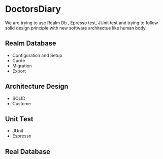 # DoctorsDiary

We are trying to use Realm Db , Epresso test, JUnit test and trying to follow solid design principle with new software architectue like human body.

## Realm Database
- Configuration and Setup
- Curde
- Migration
- Export

## Architecture Design
- SOLID
- Custome

## Unit Test
- JUnit
- Espresso



## Real Database


